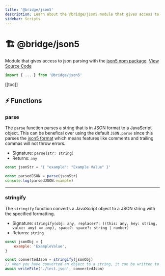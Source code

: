 ```yaml
---
title: '@bridge/json5'
description: Learn about the @bridge/json5 module that gives access to json parsing with the json5 npm package.
sidebar: Scripts
---
```


# 🏗️ @bridge/json5

Module that gives access to json parsing with the [json5 npm package](https://www.npmjs.com/package/json5).
[View Source Code](https://github.com/bridge-core/editor/blob/main/src/components/Extensions/Scripts/Modules/json5.ts)

```js
import { ... } from '@bridge/json5'
```

[[toc]]

## ⚡ Functions

### parse

The `parse` function parses a string that is in JSON format to a JavaScript object. This can be benefical over using the default `JSON.parse` since this parses the [json5 format](https://json5.org/) which means features like comments and trailing commas will not throw errors.

-   Signature: `parse(str: string)`
-   Returns: `any`

```js
const jsonStr = '{ "example": "Example Value" }'

const parsedJSON = parse(jsonStr)
console.log(parsedJSON.example)
```

---

### stringify

The `stringify` function converts a JavaScript object to a JSON string with the specified formatting.

-   Signature: `stringify(obj: any, replacer?: ((this: any, key: string, value: any) => any), space?: space?: string | number)`
-   Returns: `string`

```js
const jsonObj = {
	example: 'ExampleValue',
}

const convertedJson = stringify(jsonObj)
// When you have converted an object to a string, it can be written to a file for example
await writeFile('./test.json', convertedJson)
```
